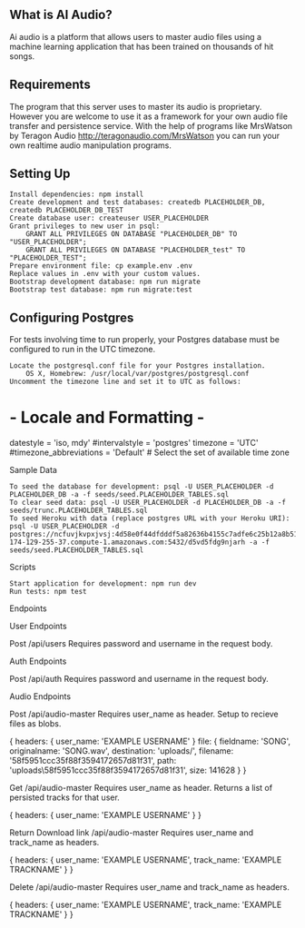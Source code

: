 ## What is AI Audio?
Ai audio is a platform that allows users to master audio files using a machine learning application that has been trained on thousands of hit songs.

## Requirements
The program that this server uses to master its audio is proprietary. However you are welcome to use it as a framework for your own audio file transfer and persistence service. With the help of programs like MrsWatson by Teragon Audio http://teragonaudio.com/MrsWatson you can run your own realtime audio manipulation programs.

## Setting Up

    Install dependencies: npm install
    Create development and test databases: createdb PLACEHOLDER_DB, createdb PLACEHOLDER_DB_TEST
    Create database user: createuser USER_PLACEHOLDER
    Grant privileges to new user in psql:
        GRANT ALL PRIVILEGES ON DATABASE "PLACEHOLDER_DB" TO "USER_PLACEHOLDER";
        GRANT ALL PRIVILEGES ON DATABASE "PLACEHOLDER_test" TO "PLACEHOLDER_TEST";
    Prepare environment file: cp example.env .env
    Replace values in .env with your custom values.
    Bootstrap development database: npm run migrate
    Bootstrap test database: npm run migrate:test

## Configuring Postgres

For tests involving time to run properly, your Postgres database must be configured to run in the UTC timezone.

    Locate the postgresql.conf file for your Postgres installation.
        OS X, Homebrew: /usr/local/var/postgres/postgresql.conf
    Uncomment the timezone line and set it to UTC as follows:

# - Locale and Formatting -

datestyle = 'iso, mdy'
#intervalstyle = 'postgres'
timezone = 'UTC'
#timezone_abbreviations = 'Default'     # Select the set of available time zone

Sample Data

    To seed the database for development: psql -U USER_PLACEHOLDER -d PLACEHOLDER_DB -a -f seeds/seed.PLACEHOLDER_TABLES.sql
    To clear seed data: psql -U USER_PLACEHOLDER -d PLACEHOLDER_DB -a -f seeds/trunc.PLACEHOLDER_TABLES.sql
    To seed Heroku with data (replace postgres URL with your Heroku URI): psql -U USER_PLACEHOLDER -d postgres://ncfuvjkvpxjvsj:4d58e0f44dfdddf5a82636b4155c7adfe6c25b12a8b517bcf712b64b70be3e7a@ec2-174-129-255-37.compute-1.amazonaws.com:5432/d5vd5fdg9njarh -a -f seeds/seed.PLACEHOLDER_TABLES.sql

Scripts

    Start application for development: npm run dev
    Run tests: npm test




Endpoints

User Endpoints

Post /api/users
Requires password and username in the request body.

Auth Endpoints

Post /api/auth
Requires password and username in the request body.

Audio Endpoints

Post /api/audio-master
Requires user_name as header. Setup to recieve files as blobs.

{
    headers: {
        user_name: 'EXAMPLE USERNAME'
    }
    file: {
    fieldname: 'SONG',
    originalname: 'SONG.wav',
    destination: 'uploads/',
    filename: '58f5951ccc35f88f3594172657d81f31',
    path: 'uploads\\58f5951ccc35f88f3594172657d81f31',
    size: 141628
    }
}


Get /api/audio-master
Requires user_name as header. Returns a list of persisted tracks for that user.

{
    headers: {
        user_name: 'EXAMPLE USERNAME'
    }
}

Return Download link /api/audio-master
Requires user_name and track_name as headers.

{
    headers: {
        user_name: 'EXAMPLE USERNAME',
        track_name: 'EXAMPLE TRACKNAME'
    }
}

Delete /api/audio-master
Requires user_name and track_name as headers.

{
    headers: {
        user_name: 'EXAMPLE USERNAME',
        track_name: 'EXAMPLE TRACKNAME'
    }
}